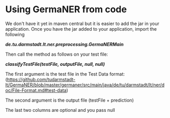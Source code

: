 # Using GermaNER from code

 We don't have it yet in maven central but it is easier to add the jar in your application. 
 Once you have the jar added to your application, import the following

***de.tu.darmstadt.lt.ner.preprocessing.GermaNERMain***

Then call the method as follows on your test file:

***classifyTestFile(testFile, outputFile, null, null)***

The first argument is the test file in the Test Data format: (https://github.com/tudarmstadt-lt/GermaNER/blob/master/germaner/src/main/java/de/tu/darmstadt/lt/ner/doc/File-Format.md#test-data)

The second argument is the output file (testFile + prediction)

The last two columns are optional and you pass null
